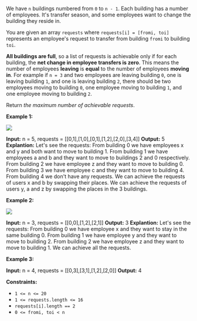 
We have  `n`  buildings numbered from  `0`  to  `n - 1`. Each building has a number of employees. It's transfer season, and some employees want to change the building they reside in.

You are given an array  `requests`  where  `requests[i] = [fromi, toi]`  represents an employee's request to transfer from building  `fromi`  to building  `toi`.

**All buildings are full**, so a list of requests is achievable only if for each building, the  **net change in employee transfers is zero**. This means the number of employees  **leaving**  is  **equal**  to the number of employees  **moving in**. For example if  `n = 3`  and two employees are leaving building  `0`, one is leaving building  `1`, and one is leaving building  `2`, there should be two employees moving to building  `0`, one employee moving to building  `1`, and one employee moving to building  `2`.

Return  _the maximum number of achievable requests_.

**Example 1:**

![](https://assets.leetcode.com/uploads/2020/09/10/move1.jpg)

**Input:** n = 5, requests = [[0,1],[1,0],[0,1],[1,2],[2,0],[3,4]]
**Output:** 5
**Explantion:** Let's see the requests:
From building 0 we have employees x and y and both want to move to building 1.
From building 1 we have employees a and b and they want to move to buildings 2 and 0 respectively.
From building 2 we have employee z and they want to move to building 0.
From building 3 we have employee c and they want to move to building 4.
From building 4 we don't have any requests.
We can achieve the requests of users x and b by swapping their places.
We can achieve the requests of users y, a and z by swapping the places in the 3 buildings.

**Example 2:**

![](https://assets.leetcode.com/uploads/2020/09/10/move2.jpg)

**Input:** n = 3, requests = [[0,0],[1,2],[2,1]]
**Output:** 3
**Explantion:** Let's see the requests:
From building 0 we have employee x and they want to stay in the same building 0.
From building 1 we have employee y and they want to move to building 2.
From building 2 we have employee z and they want to move to building 1.
We can achieve all the requests.

**Example 3:**

**Input:** n = 4, requests = [[0,3],[3,1],[1,2],[2,0]]
**Output:** 4

**Constraints:**

-   `1 <= n <= 20`
-   `1 <= requests.length <= 16`
-   `requests[i].length == 2`
-   `0 <= fromi, toi < n`